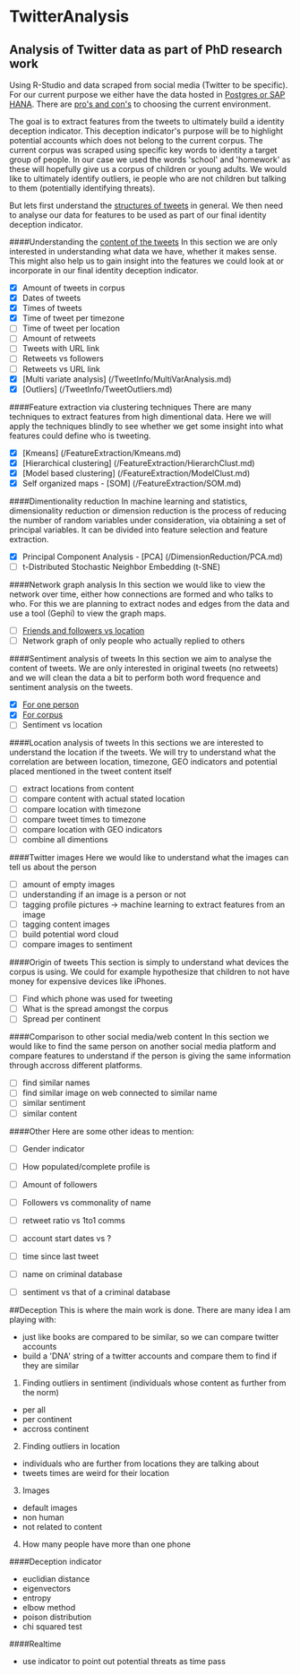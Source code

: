 # TwitterAnalysis
## Analysis of Twitter data as part of PhD research work
Using R-Studio and data scraped from social media (Twitter to be specific). 
For our current purpose we either have the data hosted in [Postgres or SAP HANA](/DBConnection).
There are [pro's and con's](/DBConnection/pro_con.md) to choosing the current environment.

The goal is to extract features from the tweets to ultimately build a identity deception indicator. This deception indicator's purpose will be to highlight potential accounts which does not belong to the current corpus.
The current corpus was scraped using specific key words to identity a target group of people. In our case we used the words 'school' and 'homework' as these will hopefully give us a corpus of children or young adults. We would like to ultimately identify outliers, ie people who are not children but talking to them (potentially identifying threats).

But lets first understand the [structures of tweets](/TweetInfo/TweetStructure.md) in general.
We then need to analyse our data for features to be used as part of our final identity deception indicator.

####Understanding the [content of the tweets](/TweetInfo/TweetCorpusInfo.md)
In this section we are only interested in understanding what data we have, whether it makes sense.
This might also help us to gain insight into the features we could look at or incorporate in our final identity deception indicator.
- [x] Amount of tweets in corpus
- [x] Dates of tweets
- [x] Times of tweets
- [x] Time of tweet per timezone
- [ ] Time of tweet per location
- [ ] Amount of retweets
- [ ] Tweets with URL link
- [ ] Retweets vs followers
- [ ] Retweets vs URL link
- [x] [Multi variate analysis] (/TweetInfo/MultiVarAnalysis.md)
- [x] [Outliers] (/TweetInfo/TweetOutliers.md)

####Feature extraction via clustering techniques
There are many techniques to extract features from high dimentional data. Here we will apply the techniques blindly to see whether we get some insight into what features could define who is tweeting.
- [x] [Kmeans] (/FeatureExtraction/Kmeans.md)
- [x] [Hierarchical clustering] (/FeatureExtraction/HierarchClust.md)
- [x] [Model based clustering] (/FeatureExtraction/ModelClust.md)
- [x] Self organized maps - [SOM] (/FeatureExtraction/SOM.md)

####Dimentionality reduction
In machine learning and statistics, dimensionality reduction or dimension reduction is the process of reducing the number of random variables under consideration, via obtaining a set of principal variables. It can be divided into feature selection and feature extraction.
- [x] Principal Component Analysis - [PCA] (/DimensionReduction/PCA.md)
- [ ] t-Distributed Stochastic Neighbor Embedding (t-SNE)

####Network graph analysis
In this section we would like to view the network over time, either how connections are formed and who talks to who. For this we are planning to extract nodes and edges from the data and use a tool (Gephi) to view the graph maps.
- [ ] [Friends and followers vs location](/NetworkAnalysis/FriendsVsFollowers.md)
- [ ] Network graph of only people who actually replied to others

####Sentiment analysis of tweets
In this section we aim to analyse the content of tweets. We are only interested in original tweets (no retweets) and we will clean the data a bit to perform both word frequence and sentiment analysis on the tweets.
- [x] [For one person](/Sentiment/SentimentAnalysisSingle.md)
- [x] [For corpus](/Sentiment/SentimentAnalysis.md)
- [ ] Sentiment vs location

####Location analysis of tweets
In this sections we are interested to understand the location if the tweets. We will try to understand what the correlation are between location, timezone, GEO indicators and potential placed mentioned in the tweet content itself
- [ ] extract locations from content
- [ ] compare content with actual stated location
- [ ] compare location with timezone
- [ ] compare tweet times to timezone
- [ ] compare location with GEO indicators
- [ ] combine all dimentions

####Twitter images
Here we would like to understand what the images can tell us about the person
- [ ] amount of empty images
- [ ] understanding if an image is a person or not
- [ ] tagging profile pictures -> machine learning to extract features from an image
- [ ] tagging content images
- [ ] build potential word cloud
- [ ] compare images to sentiment

####Origin of tweets
This section is simply to understand what devices the corpus is using. We could for example hypothesize that children to not have money for expensive devices like iPhones.
- [ ] Find which phone was used for tweeting
- [ ] What is the spread amongst the corpus
- [ ] Spread per continent

####Comparison to other social media/web content
In this section we would like to find the same person on another social media platform and compare features to understand if the person is giving the same information through accross different platforms.
- [ ] find similar names
- [ ] find similar image on web connected to similar name
- [ ] similar sentiment
- [ ] similar content

####Other
Here are some other ideas to mention:
- [ ] Gender indicator
- [ ] How populated/complete profile is
- [ ] Amount of followers
- [ ] Followers vs commonality of name
- [ ] retweet ratio vs 1to1 comms
- [ ] account start dates vs ?
- [ ] time since last tweet
- [ ] name on criminal database
- [ ] sentiment vs that of a criminal database


##Deception
This is where the main work is done. There are many idea I am playing with:
- just like books are compared to be similar, so we can compare twitter accounts
- build a 'DNA' string of a twitter accounts and compare them to find if they are similar

1. Finding outliers in sentiment (individuals whose content as further from the norm)
  * per all
  * per continent
  * accross continent
2. Finding outliers in location
  * individuals who are further from locations they are talking about
  * tweets times are weird for their location
3. Images
  * default images
  * non human
  * not related to content
4. How many people have more than one phone

####Deception indicator
- euclidian distance
- eigenvectors
- entropy
- elbow method
- poison distribution
- chi squared test
    
####Realtime
- use indicator to point out potential threats as time pass
